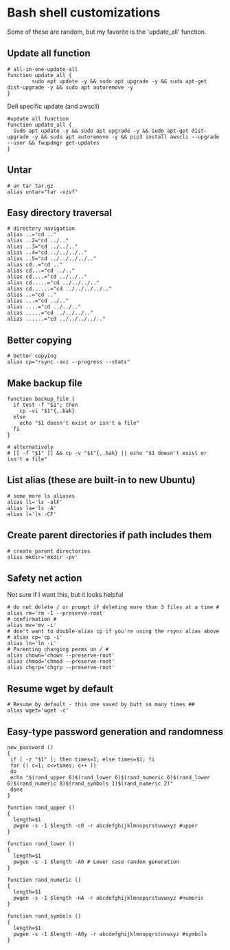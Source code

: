 # Bash shell customizations
Some of these are random, but my favorite is the 'update_all' function.

## Update all function
```
# all-in-one-update-all
function update_all {
        sudo apt update -y && sudo apt upgrade -y && sudo apt-get dist-upgrade -y && sudo apt autoremove -y
}
```
Dell specific update (and awscli)
```
#update all function
function update_all {
  sudo apt update -y && sudo apt upgrade -y && sudo apt-get dist-upgrade -y && sudo apt autoremove -y && pip3 install awscli --upgrade --user && fwupdmgr get-updates
}
```

## Untar
```
# un tar tar.gz
alias untar="tar -xzvf"
```

## Easy directory traversal
```
# directory navigation
alias ..="cd .."
alias ..2="cd ../.."
alias ..3="cd ../../.."
alias ..4="cd ../../../.."
alias ..5="cd ../../../../.."
alias cd..="cd .."
alias cd...="cd ../.."
alias cd....="cd ../../.."
alias cd.....="cd ../../../.."
alias cd......="cd ../../../../.."
alias ..="cd .."
alias ...="cd ../.."
alias ....="cd ../../.."
alias .....="cd ../../../.."
alias ......="cd ../../../../.."
```

## Better copying
```
# better copying
alias cp="rsync -avz --progress --stats"
```

## Make backup file
```
function backup_file {
  if test -f "$1"; then
    cp -vi "$1"{,.bak}
  else
    echo "$1 doesn't exist or isn't a file"
  fi
}

# alternatively
# [[ -f "$1" ]] && cp -v "$1"{,.bak} || echo "$1 doesn't exist or isn't a file"
```


## List alias (these are built-in to new Ubuntu)
```
# some more ls aliases
alias ll='ls -alF'
alias la='ls -A'
alias l='ls -CF'
```

## Create parent directories if path includes them
```
# create parent directories
alias mkdir='mkdir -pv'
```

## Safety net action
Not sure if I want this, but it looks helpful
```
# do not delete / or prompt if deleting more than 3 files at a time #
alias rm='rm -I --preserve-root'
# confirmation #
alias mv='mv -i'
# don't want to double-alias cp if you're using the rsync alias above
# alias cp='cp -i'
alias ln='ln -i'
# Parenting changing perms on / #
alias chown='chown --preserve-root'
alias chmod='chmod --preserve-root'
alias chgrp='chgrp --preserve-root'
```

## Resume wget by default
```
# Resume by default - this one saved by butt so many times ##
alias wget='wget -c'
```

## Easy-type password generation and randomness
```
new_password ()
{
 if [ -z "$1" ]; then times=1; else times=$1; fi
 for (( c=1; c<=times; c++ ))
 do
 echo "$(rand_upper 6)$(rand_lower 6)$(rand_numeric 6)$(rand_lower 6)$(rand_numeric 8)$(rand_symbols 1)$(rand_numeric 2)"
 done
}

function rand_upper ()
{
  length=$1
  pwgen -s -1 $length -c0 -r abcdefghijklmnopqrstuvwxyz #upper
}

function rand_lower ()
{
  length=$1
  pwgen -s -1 $length -A0 # Lower case random generation
}

function rand_numeric ()
{
  length=$1
  pwgen -s -1 $length -nA -r abcdefghijklmnopqrstuvwxyz #numeric
}

function rand_symbols ()
{
  length=$1
  pwgen -s -1 $length -A0y -r abcdefghijklmnopqrstuvwxyz #symbols
}

```
